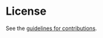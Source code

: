# License

See the
[guidelines for contributions](https://github.com/boucadair/ietf-slice-overview/blob/main/CONTRIBUTING.md).
